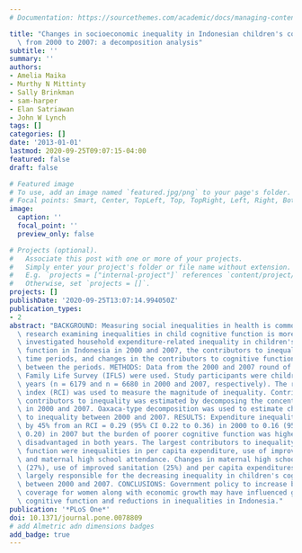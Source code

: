 ```yaml
---
# Documentation: https://sourcethemes.com/academic/docs/managing-content/

title: "Changes in socioeconomic inequality in Indonesian children's cognitive function\
  \ from 2000 to 2007: a decomposition analysis"
subtitle: ''
summary: ''
authors:
- Amelia Maika
- Murthy N Mittinty
- Sally Brinkman
- sam-harper
- Elan Satriawan
- John W Lynch
tags: []
categories: []
date: '2013-01-01'
lastmod: 2020-09-25T09:07:15-04:00
featured: false
draft: false

# Featured image
# To use, add an image named `featured.jpg/png` to your page's folder.
# Focal points: Smart, Center, TopLeft, Top, TopRight, Left, Right, BottomLeft, Bottom, BottomRight.
image:
  caption: ''
  focal_point: ''
  preview_only: false

# Projects (optional).
#   Associate this post with one or more of your projects.
#   Simply enter your project's folder or file name without extension.
#   E.g. `projects = ["internal-project"]` references `content/project/deep-learning/index.md`.
#   Otherwise, set `projects = []`.
projects: []
publishDate: '2020-09-25T13:07:14.994050Z'
publication_types:
- 2
abstract: "BACKGROUND: Measuring social inequalities in health is common; however,\
  \ research examining inequalities in child cognitive function is more limited. We\
  \ investigated household expenditure-related inequality in children's cognitive\
  \ function in Indonesia in 2000 and 2007, the contributors to inequality in both\
  \ time periods, and changes in the contributors to cognitive function inequalities\
  \ between the periods. METHODS: Data from the 2000 and 2007 round of the Indonesian\
  \ Family Life Survey (IFLS) were used. Study participants were children aged 7-14\
  \ years (n = 6179 and n = 6680 in 2000 and 2007, respectively). The relative concentration\
  \ index (RCI) was used to measure the magnitude of inequality. Contribution of various\
  \ contributors to inequality was estimated by decomposing the concentration index\
  \ in 2000 and 2007. Oaxaca-type decomposition was used to estimate changes in contributors\
  \ to inequality between 2000 and 2007. RESULTS: Expenditure inequality decreased\
  \ by 45% from an RCI = 0.29 (95% CI 0.22 to 0.36) in 2000 to 0.16 (95% CI 0.13 to\
  \ 0.20) in 2007 but the burden of poorer cognitive function was higher among the\
  \ disadvantaged in both years. The largest contributors to inequality in child cognitive\
  \ function were inequalities in per capita expenditure, use of improved sanitation\
  \ and maternal high school attendance. Changes in maternal high school participation\
  \ (27%), use of improved sanitation (25%) and per capita expenditures (18%) were\
  \ largely responsible for the decreasing inequality in children's cognitive function\
  \ between 2000 and 2007. CONCLUSIONS: Government policy to increase basic education\
  \ coverage for women along with economic growth may have influenced gains in children's\
  \ cognitive function and reductions in inequalities in Indonesia."
publication: '*PLoS One*'
doi: 10.1371/journal.pone.0078809
# add Almetric adn dimensions badges
add_badge: true
---
```

